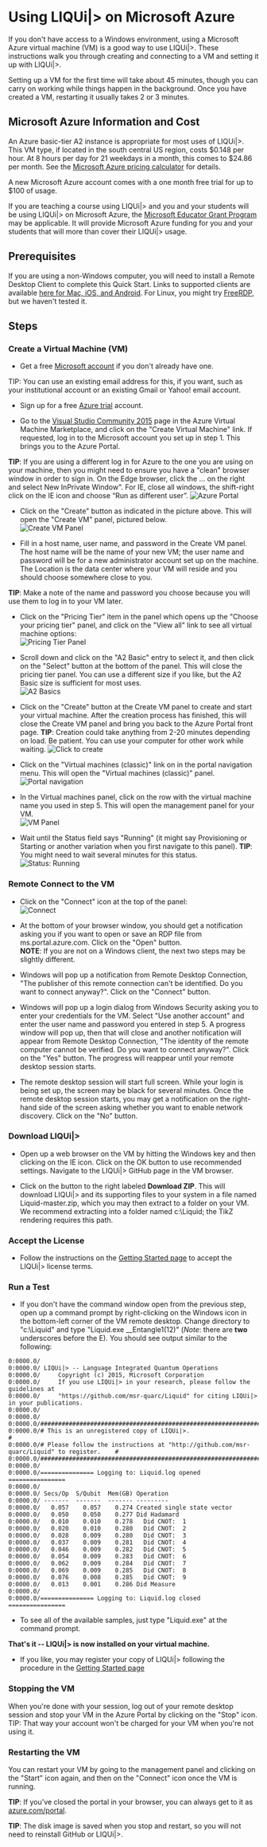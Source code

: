 # Using LIQUi|> on Microsoft Azure

If you don't have access to a Windows environment, using a Microsoft Azure virtual machine (VM) is a good way to use LIQUi|>.
These instructions walk you through creating and connecting to a VM and setting it up with LIQUi|>.

Setting up a VM for the first time will take about 45 minutes, though you can carry on working while things happen in the background.
Once you have created a VM, restarting it usually takes 2 or 3 minutes.

## Microsoft Azure Information and Cost

An Azure basic-tier A2 instance is appropriate for most uses of LIQUi|>.
This VM type, if located in the south central US region, costs $0.148 per hour.
At 8 hours per day for 21 weekdays in a month, this comes to $24.86 per month.
See the [Microsoft Azure pricing calculator](https://azure.microsoft.com/en-us/pricing/calculator/) for details.

A new Microsoft Azure account comes with a one month free trial for up to $100 of usage.

If you are teaching a course using LIQUi|> and you and your students will be using LIQUi|> on Microsoft Azure, the [Microsoft Educator Grant Program](https://www.microsoftazurepass.com/azureu) may be applicable.
It will provide Microsoft Azure funding for you and your students that will more than cover their LIQUi|> usage.

## Prerequisites

If you are using a non-Windows computer, you will need to install a Remote Desktop Client to complete this Quick Start. 
Links to supported clients are available [here for Mac, iOS, and Android](https://technet.microsoft.com/en-us/library/dn473009.aspx). 
For Linux, you might try [FreeRDP](http://www.freerdp.com/), but we haven't tested it.

## Steps

### Create a Virtual Machine (VM)

* Get a free <a href="http://windows.microsoft.com/en-US/windows-live/sign-up-create-account-how" target="_blank">Microsoft account</a> if you don't already have one. 

TIP: You can use an existing email address for this, if you want, such as your institutional account or an existing Gmail or Yahoo! email account.

* Sign up for a free <a href="https://azure.microsoft.com/en-us/pricing/free-trial/" target="_blank">Azure trial</a> account.

* Go to the <a href="http://azure.microsoft.com/en-us/marketplace/partners/microsoft/visualstudiocommunity2015withazuresdk27onwindowsserver2012r2/" target="_blank">Visual Studio Community 2015</a> page in the Azure Virtual Machine Marketplace, and click on the "Create Virtual Machine" link. If requested, log in to the Microsoft account you set up in step 1.  This brings you to the Azure Portal.

**TIP**: If you are using a different log in for Azure to the one you are using on your machine, then you might need to ensure you have a "clean" browser window in order to sign in. On the Edge browser, click the ... on the right and select New InPrivate Window". For IE, close all windows, the shift-right click on the IE icon and choose “Run as different user”.
![Azure Portal](/img/CreateVM.jpg)

* Click on the "Create" button as indicated in the picture above. This will open the "Create VM" panel, pictured below.  
![Create VM Panel](/img/CreateVMPanel.jpg)

* Fill in a host name, user name, and password in the Create VM panel. The host name will be the name of your new VM; the user name and password will be for a new administrator account set up on the machine. The Location is the data center where your VM will reside and you should choose somewhere close to you.

**TIP**: Make a note of the name and password you choose because you will use them to log in to your VM later.

* Click on the "Pricing Tier" item in the panel which opens up the "Choose your pricing tier" panel, and click on the "View all" link to see all virtual machine options:  
![Pricing Tier Panel](/img/PricingTierPanel.jpg)

* Scroll down and click on the "A2 Basic" entry to select it, and then click on the "Select" button at the bottom of the panel. This will close the pricing tier panel. You can use a different size if you like, but the A2 Basic size is sufficient for most uses.  
![A2 Basics](/img/SelectA2Basic.jpg)

* Click on the "Create" button at the Create VM panel to create and start your virtual machine. After the creation process has finished, this will close the Create VM panel and bring you back to the Azure Portal front page. 
**TIP**: Creation could take anything from 2-20 minutes depending on load. Be patient. You can use your computer for other work while waiting.
![Click to create](/img/ClickToCreate.jpg)

* Click on the "Virtual machines (classic)" link on in the portal navigation menu. This will open the "Virtual machines (classic)" panel.  
![Portal navigation](/img/PortalNav.jpg)

* In the Virtual machines panel, click on the row with the virtual machine name you used in step 5. This will open the management panel for your VM.  
![VM Panel](/img/VMPanel.jpg)

* Wait until the Status field says "Running" (it might say Provisioning or Starting or another variation when you first navigate to this panel).
**TIP**: You might need to wait several minutes for this status.  
![Status: Running](/img/StatusRunning.jpg)

### Remote Connect to the VM

* Click on the "Connect" icon at the top of the panel:  
![Connect](/img/Connect.jpg)

* At the bottom of your browser window, you should get a notification asking you if you want to open or save an RDP file from ms.portal.azure.com. Click on the "Open" button.  
**NOTE**: If you are not on a Windows client, the next two steps may be slightly different.

* Windows will pop up a notification from Remote Desktop Connection, "The publisher of this remote connection can't be identified. Do you want to connect anyway?". Click on the "Connect" button.

* Windows will pop up a login dialog from Windows Security asking you to enter your credentials for the VM. Select "Use another account" and enter the user name and password you entered in step 5. A progress window will pop up, then that will close and another notification will appear from Remote Desktop Connection, "The identity of the remote computer cannot be verified. Do you want to connect anyway?". Click on the "Yes" button. The progress will reappear until your remote desktop session starts.

* The remote desktop session will start full screen. While your login is being set up, the screen may be black for several minutes. Once the remote desktop session starts, you may get a notification on the right-hand side of the screen asking whether you want to enable network discovery. Click on the "No" button.

### Download LIQUi|>

* Open up a web browser on the VM by hitting the Windows key and then clicking on the IE icon. Click on the OK button to use recommended settings. Navigate to the LIQUi|> GitHub page in the VM browser.

* Click on the button to the right labeled **Download ZIP**. This will download LIQUi|> and its supporting files to your system in a file named Liquid-master.zip, which you may then extract to a folder on your VM. We recommend extracting into a folder named c:\Liquid; the TikZ rendering requires this path.

### Accept the License

* Follow the instructions on the [Getting Started page](GettingStarted.md#accepting-the-license) to accept the LIQUi|> license terms.

### Run a Test

* If you don't have the command window open from the previous step, open up a command prompt by right-clicking on the Windows icon in the bottom-left corner of the VM remote desktop. Change directory to "c:\Liquid" and type "Liquid.exe __Entangle1(12)" (*Note*: there are **two** underscores before the E). You should see output similar to the following:  
```
0:0000.0/
0:0000.0/ LIQUi|> -- Language Integrated Quantum Operations
0:0000.0/     Copyright (c) 2015, Microsoft Corporation
0:0000.0/     If you use LIQUi|> in your research, please follow the guidelines at
0:0000.0/     "https://github.com/msr-quarc/Liquid" for citing LIQUi|> in your publications.
0:0000.0/
0:0000.0/
0:0000.0/##########################################################################################
0:0000.0/# This is an unregistered copy of LIQUi|>.                                               #
0:0000.0/# Please follow the instructions at "http://github.com/msr-quarc/Liquid" to register.    #
0:0000.0/##########################################################################################
0:0000.0/
0:0000.0/=============== Logging to: Liquid.log opened ================
0:0000.0/
0:0000.0/ Secs/Op  S/Qubit  Mem(GB) Operation
0:0000.0/ -------  -------  ------- ---------
0:0000.0/   0.057    0.057    0.274 Created single state vector
0:0000.0/   0.050    0.050    0.277 Did Hadamard
0:0000.0/   0.010    0.010    0.278   Did CNOT:  1
0:0000.0/   0.020    0.010    0.280   Did CNOT:  2
0:0000.0/   0.028    0.009    0.280   Did CNOT:  3
0:0000.0/   0.037    0.009    0.281   Did CNOT:  4
0:0000.0/   0.046    0.009    0.282   Did CNOT:  5
0:0000.0/   0.054    0.009    0.283   Did CNOT:  6
0:0000.0/   0.062    0.009    0.284   Did CNOT:  7
0:0000.0/   0.069    0.009    0.285   Did CNOT:  8
0:0000.0/   0.076    0.008    0.285   Did CNOT:  9
0:0000.0/   0.013    0.001    0.286 Did Measure
0:0000.0/
0:0000.0/=============== Logging to: Liquid.log closed ================
```
* To see all of the available samples, just type "Liquid.exe" at the command prompt.

**That's it -- LIQUi|> is now installed on your virtual machine.**

* If you like, you may register your copy of LIQUi|> following the procedure in the [Getting Started page](GettingStarted.md#registration-optional)

### Stopping the VM

When you're done with your session, log out of your remote desktop session and stop your VM in the Azure Portal by clicking on the "Stop" icon.
TIP: That way your account won't be charged for your VM when you're not using it.

### Restarting the VM

You can restart your VM by going to the management panel and clicking on the "Start" icon again, and then on the "Connect" icon once the VM is running.

**TIP**: If you've closed the portal in your browser, you can always get to it as <a href="http://azure.com/portal" target="_blank">azure.com/portal</a>.

**TIP**: The disk image is saved when you stop and restart, so you will not need to reinstall GitHub or LIQUi|>.

